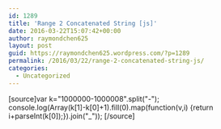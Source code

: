 ```yaml
---
id: 1289
title: 'Range 2 Concatenated String [js]'
date: 2016-03-22T15:07:42+00:00
author: raymondchen625
layout: post
guid: https://raymondchen625.wordpress.com/?p=1289
permalink: /2016/03/22/range-2-concatenated-string-js/
categories:
  - Uncategorized
---
```

[source]var k="1000000-1000008".split("-");  
console.log(Array(k[1]-k[0]+1).fill(0).map(function(v,i) {return i+parseInt(k[0]);}).join("_")); [/source]